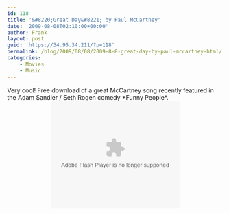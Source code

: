```yaml
---
id: 118
title: '&#8220;Great Day&#8221; by Paul McCartney'
date: '2009-08-08T02:10:00+00:00'
author: Frank
layout: post
guid: 'https://34.95.34.211/?p=118'
permalink: /blog/2009/08/08/2009-8-8-great-day-by-paul-mccartney-html/
categories:
    - Movies
    - Music
---
```


<div src="v5">Very cool! Free download of a great McCartney song recently featured in the Adam Sandler / Seth Rogen comedy *Funny People*.  
<center><div><object bgcolor="#000000" data="http://cdn.topspin.net/widgets/email2/swf/TSEmailMediaWidget.swf?timestamp=1249682022" height="250" id="TSWidget5578" type="application/x-shockwave-flash" width="300"><param name="allowScriptAccess" value="always"></param><param name="allowfullscreen" value="true"></param><param name="quality" value="high"></param><param name="movie" value="http://cdn.topspin.net/widgets/email2/swf/TSEmailMediaWidget.swf?timestamp=1249682022"></param><param name="flashvars" value="pid=NG5ZB43Z&widget_id=http://cdn.topspin.net/api/v1/artist/925/email_for_media/5578?timestamp=1249682022&theme=white"></param></object></div></center></div>